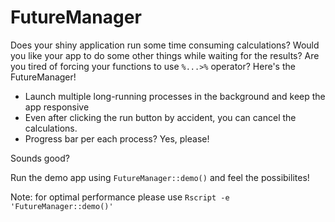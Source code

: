 # FutureManager

Does your shiny application run some time consuming calculations? Would you like your app to do some other things while waiting for the results? Are you tired of forcing your functions to use `%...>%` operator? Here's the FutureManager!

* Launch multiple long-running processes in the background and keep the app responsive
* Even after clicking the run button by accident, you can cancel the calculations.
* Progress bar per each process? Yes, please!

Sounds good? 

Run the demo app using `FutureManager::demo()` and feel the possibilites! 

Note: for optimal performance please use `Rscript -e 'FutureManager::demo()'`
